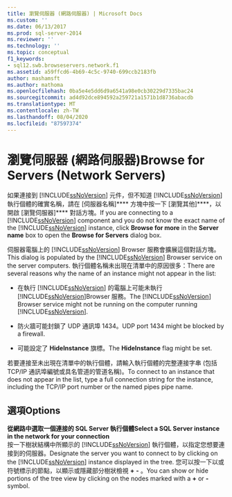 ```yaml
---
title: 瀏覽伺服器 (網路伺服器) | Microsoft Docs
ms.custom: ''
ms.date: 06/13/2017
ms.prod: sql-server-2014
ms.reviewer: ''
ms.technology: ''
ms.topic: conceptual
f1_keywords:
- sql12.swb.browseservers.network.f1
ms.assetid: a59ffcd6-4b69-4c5c-9740-699ccb2183fb
author: mashamsft
ms.author: mathoma
ms.openlocfilehash: 0ba5e4e5dd6d9a6541a98e0cb30229d7335bac24
ms.sourcegitcommit: ad4d92dce894592a259721a1571b1d8736abacdb
ms.translationtype: MT
ms.contentlocale: zh-TW
ms.lasthandoff: 08/04/2020
ms.locfileid: "87597374"
---
```

# <a name="browse-for-servers-network-servers"></a><span data-ttu-id="008f9-102">瀏覽伺服器 (網路伺服器)</span><span class="sxs-lookup"><span data-stu-id="008f9-102">Browse for Servers (Network Servers)</span></span>
  <span data-ttu-id="008f9-103">如果連接到 [!INCLUDE[ssNoVersion](../includes/ssnoversion-md.md)] 元件，但不知道 [!INCLUDE[ssNoVersion](../includes/ssnoversion-md.md)] 執行個體的確實名稱，請在 [伺服器名稱]\*\*\*\* 方塊中按一下 [瀏覽其他]\*\*\*\*，以開啟 [瀏覽伺服器]\*\*\*\* 對話方塊。</span><span class="sxs-lookup"><span data-stu-id="008f9-103">If you are connecting to a [!INCLUDE[ssNoVersion](../includes/ssnoversion-md.md)] component and you do not know the exact name of the [!INCLUDE[ssNoVersion](../includes/ssnoversion-md.md)] instance, click **Browse for more** in the **Server name** box to open the **Browse for Servers** dialog box.</span></span>  
  
 <span data-ttu-id="008f9-104">伺服器電腦上的 [!INCLUDE[ssNoVersion](../includes/ssnoversion-md.md)] Browser 服務會擴展這個對話方塊。</span><span class="sxs-lookup"><span data-stu-id="008f9-104">This dialog is populated by the [!INCLUDE[ssNoVersion](../includes/ssnoversion-md.md)] Browser service on the server computers.</span></span> <span data-ttu-id="008f9-105">執行個體名稱未出現在清單中的原因很多：</span><span class="sxs-lookup"><span data-stu-id="008f9-105">There are several reasons why the name of an instance might not appear in the list:</span></span>  
  
-   <span data-ttu-id="008f9-106">在執行 [!INCLUDE[ssNoVersion](../includes/ssnoversion-md.md)] 的電腦上可能未執行 [!INCLUDE[ssNoVersion](../includes/ssnoversion-md.md)]Browser 服務。</span><span class="sxs-lookup"><span data-stu-id="008f9-106">The [!INCLUDE[ssNoVersion](../includes/ssnoversion-md.md)] Browser service might not be running on the computer running [!INCLUDE[ssNoVersion](../includes/ssnoversion-md.md)].</span></span>  
  
-   <span data-ttu-id="008f9-107">防火牆可能封鎖了 UDP 通訊埠 1434。</span><span class="sxs-lookup"><span data-stu-id="008f9-107">UDP port 1434 might be blocked by a firewall.</span></span>  
  
-   <span data-ttu-id="008f9-108">可能設定了 **HideInstance** 旗標。</span><span class="sxs-lookup"><span data-stu-id="008f9-108">The **HideInstance** flag might be set.</span></span>  
  
 <span data-ttu-id="008f9-109">若要連接至未出現在清單中的執行個體，請輸入執行個體的完整連接字串 (包括 TCP/IP 通訊埠編號或具名管道的管道名稱)。</span><span class="sxs-lookup"><span data-stu-id="008f9-109">To connect to an instance that does not appear in the list, type a full connection string for the instance, including the TCP/IP port number or the named pipes pipe name.</span></span>  
  
## <a name="options"></a><span data-ttu-id="008f9-110">選項</span><span class="sxs-lookup"><span data-stu-id="008f9-110">Options</span></span>  
 <span data-ttu-id="008f9-111">**從網路中選取一個連接的 SQL Server 執行個體**</span><span class="sxs-lookup"><span data-stu-id="008f9-111">**Select a SQL Server instance in the network for your connection**</span></span>  
 <span data-ttu-id="008f9-112">按一下樹狀結構中所顯示的 [!INCLUDE[ssNoVersion](../includes/ssnoversion-md.md)] 執行個體，以指定您想要連接到的伺服器。</span><span class="sxs-lookup"><span data-stu-id="008f9-112">Designate the server you want to connect to by clicking on the [!INCLUDE[ssNoVersion](../includes/ssnoversion-md.md)] instance displayed in the tree.</span></span> <span data-ttu-id="008f9-113">您可以按一下以或符號標示的節點，以顯示或隱藏部分樹狀檢視 **+** **-** 。</span><span class="sxs-lookup"><span data-stu-id="008f9-113">You can show or hide portions of the tree view by clicking on the nodes marked with a **+** or **-** symbol.</span></span>  
  
  
